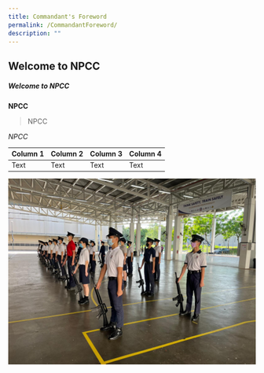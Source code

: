 ```yaml
---
title: Commandant's Foreword
permalink: /CommandantForeword/
description: ""
---
```


## Welcome to NPCC
##### Welcome to NPCC

**NPCC**
> NPCC

*NPCC*



| Column 1 | Column 2 | Column 3 | Column 4 |
| -------- | -------- | -------- | -------- |
| Text     | Text     | Text     | Text     |

![](/images/Para%202%20(GOH).jpeg)